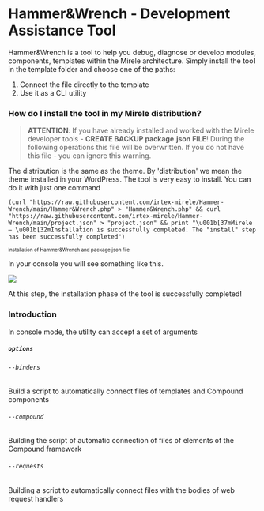 # Hammer&Wrench - Development Assistance Tool
Hammer&Wrench is a tool to help you debug, diagnose or develop modules, components, templates
within the Mirele architecture. Simply install the tool in the template folder
and choose one of the paths:
1. Connect the file directly to the template
2. Use it as a CLI utility

### How do I install the tool in my Mirele distribution?
> __ATTENTION__: If you have already installed and worked with the Mirele developer tools - __CREATE BACKUP package.json FILE__! During the following operations this file will be overwritten.
If you do not have this file - you can ignore this warning.

The distribution is the same as the theme. By 'distribution' we mean the theme installed in your WordPress. 
The tool is very easy to install. You can do it with just one command

```console
(curl "https://raw.githubusercontent.com/irtex-mirele/Hammer-Wrench/main/Hammer&Wrench.php" > "Hammer&Wrench.php" && curl "https://raw.githubusercontent.com/irtex-mirele/Hammer-Wrench/main/project.json" > "project.json" && print "\u001b[37mMirele — \u001b[32mInstallation is successfully completed. The "install" step has been successfully completed")
```
<sub><sup>Installation of Hammer&Wrench and package.json file</sup></sub>

In your console you will see something like this. 
 
<img src="https://i.ibb.co/d7L0ms6/install.png" wdith="100%">

At this step, the installation phase of the tool is successfully completed!

### Introduction
In console mode, the utility can accept a set of arguments

##### `options`

###### `--binders`
Build a script to automatically connect files of templates and Compound components

###### `--compound`
Building the script of automatic connection of files of elements of the Compound framework

###### `--requests`
Building a script to automatically connect files with the bodies of web request handlers 

